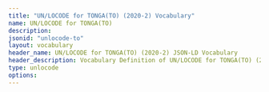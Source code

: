 ```yaml
---
title: "UN/LOCODE for TONGA(TO) (2020-2) Vocabulary"
name: UN/LOCODE for TONGA(TO) 
description: 
jsonid: "unlocode-to"
layout: vocabulary
header_name: UN/LOCODE for TONGA(TO) (2020-2) JSON-LD Vocabulary
header_description: Vocabulary Definition of UN/LOCODE for TONGA(TO) (2020-2) semantics in HTML format. JSON-LD format is available at [unlocode-to.jsonld](/vocabulary/unlocode-to.jsonld)
type: unlocode
options:
---
```


